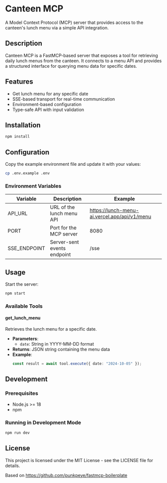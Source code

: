 # Canteen MCP

A Model Context Protocol (MCP) server that provides access to the canteen's lunch menu via a simple API integration.

## Description

Canteen MCP is a FastMCP-based server that exposes a tool for retrieving daily lunch menus from the canteen. It connects to a menu API and provides a structured interface for querying menu data for specific dates.

## Features

- Get lunch menu for any specific date
- SSE-based transport for real-time communication
- Environment-based configuration
- Type-safe API with input validation

## Installation

```bash
npm install
```

## Configuration

Copy the example environment file and update it with your values:

```bash
cp .env.example .env
```

### Environment Variables

| Variable | Description | Example |
|----------|-------------|---------|
| API_URL | URL of the lunch menu API | https://lunch-menu-ai.vercel.app/api/v1/menu |
| PORT | Port for the MCP server | 8080 |
| SSE_ENDPOINT | Server-sent events endpoint | /sse |

## Usage

Start the server:

```bash
npm start
```

### Available Tools

#### get_lunch_menu

Retrieves the lunch menu for a specific date.

- **Parameters**:
  - `date`: String in YYYY-MM-DD format
- **Returns**: JSON string containing the menu data
- **Example**:
  ```typescript
  const result = await tool.execute({ date: "2024-10-05" });
  ```

## Development

### Prerequisites

- Node.js >= 18
- npm

### Running in Development Mode

```bash
npm run dev
```

## License

This project is licensed under the MIT License - see the LICENSE file for details.

Based on https://github.com/punkpeye/fastmcp-boilerplate